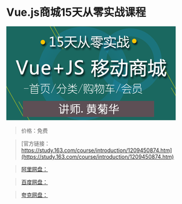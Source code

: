 # Vue.js商城15天从零实战课程

![img](../../../assets/study163/free/4411d00da9894f4192a7a9d0278a66da.png)

> 价格：免费

> [官方链接：https://study.163.com/course/introduction/1209450874.htm](https://study.163.com/course/introduction/1209450874.htm)

> [阿里网盘：]()

> [百度网盘：]()

> [夸克网盘：]()
